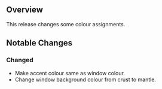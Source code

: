 ## Overview
This release changes some colour assignments.

## Notable Changes
### Changed
- Make accent colour same as window colour.
- Change window background colour from crust to mantle.
